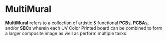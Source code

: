 # MultiMural

**MultiMural** refers to a collection of artistic & functional **PCB**s, **PCBA**s, and/or **SBC**s wherein each UV Color Printed board can be combined to form a larger composite image as well as perform multiple tasks.
